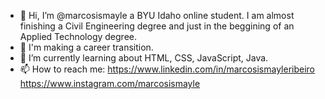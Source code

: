 - 👋 Hi, I’m @marcosismayle a BYU Idaho online student.
  I am almost finishing a Civil Engineering degree and just in the beggining of an Applied Technology degree.
- 👀 I'm making a career transition.
- 🌱 I’m currently learning about HTML, CSS, JavaScript, Java.
- 📫 How to reach me:
  https://www.linkedin.com/in/marcosismayleribeiro
  https://www.instagram.com/marcosismayle


